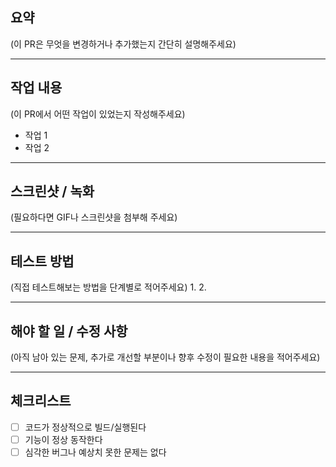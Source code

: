 ## 요약
(이 PR은 무엇을 변경하거나 추가했는지 간단히 설명해주세요)

---

## 작업 내용
(이 PR에서 어떤 작업이 있었는지 작성해주세요)
- 작업 1
- 작업 2

---

## 스크린샷 / 녹화
(필요하다면 GIF나 스크린샷을 첨부해 주세요)

---

## 테스트 방법
(직접 테스트해보는 방법을 단계별로 적어주세요)
1. 
2. 

---

## 해야 할 일 / 수정 사항
(아직 남아 있는 문제, 추가로 개선할 부분이나 향후 수정이 필요한 내용을 적어주세요)

---

## 체크리스트

- [ ] 코드가 정상적으로 빌드/실행된다
- [ ] 기능이 정상 동작한다
- [ ] 심각한 버그나 예상치 못한 문제는 없다
